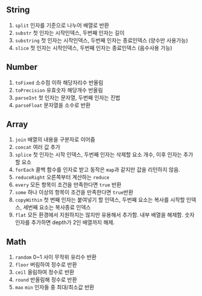 ## String

1. `split` 인자를 기준으로 나누어 배열로 반환
2. `substr` 첫 인자는 시작인덱스, 두번째 인자는 길이
3. `substring` 첫 인자는 시작인덱스, 두번째 인자는 종료인덱스 (양수만 사용가능)
4. `slice` 첫 인자는 시작인덱스, 두번째 인자는 종료인덱스 (음수사용 가능)

## Number

1. `toFixed` 소수점 이하 해당자리수 반올림
2. `toPrecision` 유효숫자 해당개수 반올림
3. `parseInt` 첫 인자는 문자열, 두번째 인자는 진법
4. `parseFloat` 문자열을 소수로 반환

## Array

1. `join` 배열의 내용을 구분자로 이어줌
2. `concat` 여러 값 추가
3. `splice` 첫 인자는 시작 인덱스, 두번째 인자는 삭제할 요소 개수, 이후 인자는 추가할 요소
4. `forEach` 콜백 함수를 인자로 받고 동작은 `map`과 같지만 값을 리턴하지 않음.
5. `reduceRight` 오른쪽부터 계산하는 `reduce`
6. `every` 모든 항목이 조건을 만족한다면 `true` 반환
7. `some` 하나 이상의 항목이 조건을 만족한다면 `true`반환
8. `copyWithin` 첫 번째 인자는 붙여넣기 할 인덱스, 두번째 요소는 복사를 시작할 인덱스, 세번째 요소는 복사종료 인덱스
9. `flat` 모든 환경에서 지원하지는 않지만 유용해서 추가함. 내부 배열을 해제함. 숫자 인자를 추가하면 depth가 2인 배열까지 해제.

## Math

1. `random` 0~1 사이 무작위 유리수 반환
2. `floor` 버림하여 정수로 반환
3. `ceil` 올림하여 정수로 반환
4. `round` 반올림해 정수로 반환
5. `max` `min` 인자들 중 최대/최소값 반환


